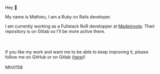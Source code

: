 Hey 👋

My name is Mathieu, I am a Ruby on Rails developer.

I am currently working as a Fullstack RoR developper at [Madeinvote](https://www.madeinvote.com/). Their repository is on Gitlab so I'll be more active there.
<br><br><br><br>
If you like my work and want me to be able to keep improving it, please follow me on GitHub or on Gitlab ([here](https://gitlab.com/Mth0158))!
<br><br>
Mth0158

<!--
**Mth0158/Mth0158** is a ✨ _special_ ✨ repository because its `README.md` (this file) appears on your GitHub profile.

Here are some ideas to get you started:

- 🔭 I’m currently working on ...
- 🌱 I’m currently learning ...
- 👯 I’m looking to collaborate on ...
- 🤔 I’m looking for help with ...
- 💬 Ask me about ...
- 📫 How to reach me: ...
- 😄 Pronouns: ...
- ⚡ Fun fact: ...
-->
